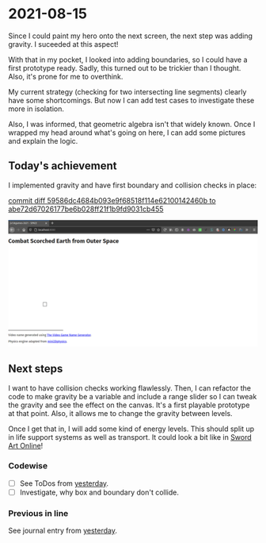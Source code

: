 # 2021-08-15

Since I could paint my hero onto the next screen, the next step was adding
gravity. I suceeded at this aspect!

With that in my pocket, I looked into adding boundaries, so I could have a
first prototype ready. Sadly, this turned out to be trickier than I thought.
Also, it's prone for me to overthink.

My current strategy (checking for two intersecting line segments) clearly have
some shortcomings. But now I can add test cases to investigate these more in
isolation.

Also, I was informed, that geometric algebra isn't that widely known. Once I
wrapped my head around what's going on here, I can add some pictures and
explain the logic.

## Today's achievement

I implemented gravity and have first boundary and collision checks in place:

[commit diff 59586dc4684b093e9f68518f114e62100142460b to abe72d67026177be6b028ff21f1b9fd9031cb455][diff]

![screenshot from 2021-08-13][screenshot]

## Next steps

I want to have collision checks working flawlessly. Then, I can refactor the
code to make gravity be a variable and include a range slider so I can tweak
the gravity and see the effect on the canvas. It's a first playable prototype
at that point. Also, it allows me to change the gravity between levels.

Once I get that in, I will add some kind of energy levels. This should split
up in life support systems as well as transport. It could look a bit like in
[Sword Art Online][sao]!

### Codewise

- [ ] See ToDos from [yesterday][yesterday].
- [ ] Investigate, why box and boundary don't collide.

### Previous in line

See journal entry from [yesterday][yesterday].

[diff]: https://jaenis.ch/hobbies/coding/repos/ryuno-ki/js13kgames-2021/compare/59586dc4684b093e9f68518f114e62100142460b...abe72d67026177be6b028ff21f1b9fd9031cb455
[sao]: https://github.com/SecSamDev/HealthBarSAO
[screenshot]: ./2021-08-15.png
[yesterday]: ./2021-08-14.md
